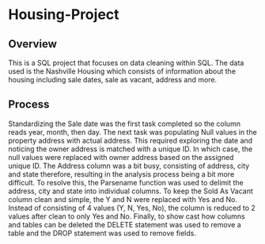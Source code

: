 # Housing-Project

## Overview

This is a SQL project that focuses on data cleaning within SQL. The data used is the Nashville Housing which consists of information about the housing including sale dates, sale as vacant, address and more. 

## Process
Standardizing the Sale date was the first task completed so the column reads year, month, then day.  The next task was populating Null values in the property address with actual address. This required exploring the date and noticing the owner address is matched with a unique ID. In which case, the null values were replaced with owner address based on the assigned unique ID. The Address column was a bit busy, consisting of address, city and state therefore, resulting in the analysis process being a bit more difficult. To resolve this, the Parsename function was used to delimit the address, city and state into individual columns. To keep the Sold As Vacant column clean and simple, the Y and N were replaced with Yes and No. Instead of consisting of 4 values (Y, N, Yes, No), the column is reduced to 2 values after clean to only Yes and No. Finally, to show cast how columns and tables can be deleted the DELETE statement was used to remove a table and the DROP statement was used to remove fields. 
